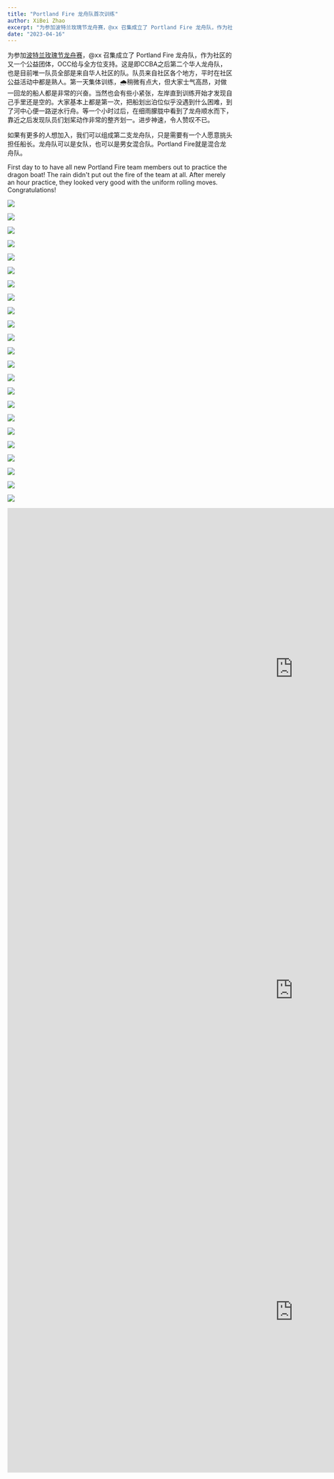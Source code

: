 ```yaml
---
title: "Portland Fire 龙舟队首次训练"
author: XiBei Zhao
excerpt: "为参加波特兰玫瑰节龙舟赛，@xx 召集成立了 Portland Fire 龙舟队，作为社区的又一个公益团体，OCC给与全方位支持。这是即CCBA之后第二个华人龙舟队，也是目前唯一队员全部是来自华人社区的队。队员来自社区各个地方，平时在社区公益活动中都是熟人。第一天集体训练，🌧️稍微有点大，但大家士气高昂，对做一回龙的船人都是非常的兴奋。当然也会有些小紧张，左岸直到训练开始才发现自己手里还是空的。大家基本上都是第一次，把船划出泊位似乎没遇到什么困难，到了河中心便一路逆水行舟。等一个小时过后，在细雨朦胧中看到了龙舟顺水而下，靠近之后发现队员们划桨动作非常的整齐划一。进步神速，令人赞叹不已。"
date: "2023-04-16"
---
```


为参加[波特兰玫瑰节龙舟赛](https://www.rosefestival.org/events/2023/dragon-boat-race)，@xx 召集成立了 Portland Fire 龙舟队，作为社区的又一个公益团体，OCC给与全方位支持。这是即CCBA之后第二个华人龙舟队，也是目前唯一队员全部是来自华人社区的队。队员来自社区各个地方，平时在社区公益活动中都是熟人。第一天集体训练，🌧️稍微有点大，但大家士气高昂，对做一回龙的船人都是非常的兴奋。当然也会有些小紧张，左岸直到训练开始才发现自己手里还是空的。大家基本上都是第一次，把船划出泊位似乎没遇到什么困难，到了河中心便一路逆水行舟。等一个小时过后，在细雨朦胧中看到了龙舟顺水而下，靠近之后发现队员们划桨动作非常的整齐划一。进步神速，令人赞叹不已。

如果有更多的人想加入，我们可以组成第二支龙舟队，只是需要有一个人愿意挑头担任船长。龙舟队可以是女队，也可以是男女混合队。Portland Fire就是混合龙舟队。

First day to to have all new Portland Fire team members out to practice the dragon boat! The rain didn't put out the fire of the team at all. After merely an hour practice, they looked very good with the uniform rolling moves. Congratulations!

![](https://res.cloudinary.com/dhngj18do/image/upload/f_auto,q_auto/v1/images/341864680_2158361871015177_1312651476156265021_n)

![](https://res.cloudinary.com/dhngj18do/image/upload/f_auto,q_auto/v1/images/341681274_1618097818617012_7815053000526627408_n)

![](https://res.cloudinary.com/dhngj18do/image/upload/f_auto,q_auto/v1/images/341556619_942099766925072_8631519577045411511_n)

![](https://res.cloudinary.com/dhngj18do/image/upload/f_auto,q_auto/v1/images/341836429_1359814384581743_6022123627198470198_n)

![](https://res.cloudinary.com/dhngj18do/image/upload/f_auto,q_auto/v1/images/341541537_1280005336261884_1927159206983671038_n)

![](https://res.cloudinary.com/dhngj18do/image/upload/f_auto,q_auto/v1/images/341889864_242197338290894_2198906110822853711_n)

![](https://res.cloudinary.com/dhngj18do/image/upload/f_auto,q_auto/v1/images/342056023_913512433034330_6358326877336158065_n)

![](https://res.cloudinary.com/dhngj18do/image/upload/f_auto,q_auto/v1/images/341481487_127780923547826_5331266342539086133_n)

![](https://res.cloudinary.com/dhngj18do/image/upload/f_auto,q_auto/v1/images/342007104_791496865641178_8322277101802030292_n)

![](https://res.cloudinary.com/dhngj18do/image/upload/f_auto,q_auto/v1/images/341665147_1449687175826141_4147892278245324877_n)

![](https://res.cloudinary.com/dhngj18do/image/upload/f_auto,q_auto/v1/images/341860227_223054040316221_2379962460138208821_n)

![](https://res.cloudinary.com/dhngj18do/image/upload/f_auto,q_auto/v1/images/342012061_1402989773834512_6772546133293427234_n)

![](https://res.cloudinary.com/dhngj18do/image/upload/f_auto,q_auto/v1/images/341692701_1699290453860438_2292778010691217861_n)

![](https://res.cloudinary.com/dhngj18do/image/upload/f_auto,q_auto/v1/images/341844853_1000669227587942_5851790876353461736_n)

![](https://res.cloudinary.com/dhngj18do/image/upload/f_auto,q_auto/v1/images/341889895_752400326365952_5114308219078351998_n)

![](https://res.cloudinary.com/dhngj18do/image/upload/f_auto,q_auto/v1/images/341465335_577577061013868_1598222870632120829_n)

![](https://res.cloudinary.com/dhngj18do/image/upload/f_auto,q_auto/v1/images/341689128_1195824431120627_7748524105678894503_n)

![](https://res.cloudinary.com/dhngj18do/image/upload/f_auto,q_auto/v1/images/341873151_3591808891047411_6511189413884761214_n)

![](https://res.cloudinary.com/dhngj18do/image/upload/f_auto,q_auto/v1/images/341607592_765324955033191_3921616987192019097_n)

![](https://res.cloudinary.com/dhngj18do/image/upload/f_auto,q_auto/v1/images/341904043_626392332665022_3063533234490555144_n)

![](https://res.cloudinary.com/dhngj18do/image/upload/f_auto,q_auto/v1/images/341481489_183068564552410_317051851118889683_n)

![](https://res.cloudinary.com/dhngj18do/image/upload/f_auto,q_auto/v1/images/342011706_693968389090956_4858793675088373960_n)

![](https://res.cloudinary.com/dhngj18do/image/upload/f_auto,q_auto/v1/images/341597219_206003005469547_1528684655176755163_n)

<iframe width="1280" height="720" src="https://www.youtube.com/embed/fl4oW2nMZdg" title="Portland Fire Dragon Boat Team First Practice (Leaving Dock)" frameborder="0" allow="accelerometer; autoplay; clipboard-write; encrypted-media; gyroscope; picture-in-picture; web-share" allowfullscreen></iframe>

<br>

<iframe width="1280" height="720" src="https://www.youtube.com/embed/IKdHyhW7Cvc" title="Portland Fire Dragon Boat Team First Practice (Cruising Back)" frameborder="0" allow="accelerometer; autoplay; clipboard-write; encrypted-media; gyroscope; picture-in-picture; web-share" allowfullscreen></iframe>

<br>

<iframe width="1280" height="720" src="https://www.youtube.com/embed/FZScKt_LkZ0" title="Portland Fire Dragon Boat Team Second Practice (Captain Falling into Water)" frameborder="0" allow="accelerometer; autoplay; clipboard-write; encrypted-media; gyroscope; picture-in-picture; web-share" allowfullscreen></iframe>

